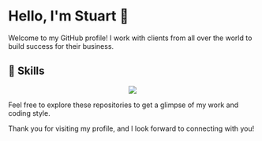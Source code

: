 
# Hello, I'm Stuart 👋

Welcome to my GitHub profile! I work with clients from all over the world to build success for their business.

## 🚀 Skills

<p align="center">
  <img src="https://skillicons.dev/icons?i=telegram,java,kotlin,swift,react,dart,flutter,python,django,php,laravel,nodejs,golang,ruby,figma&theme=light"/>
</p>

Feel free to explore these repositories to get a glimpse of my work and coding style.

Thank you for visiting my profile, and I look forward to connecting with you!

